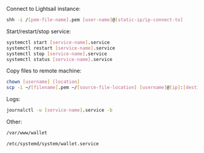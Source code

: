 Connect to Lightsail instance:

```bash
shh -i /[pem-file-name].pem [user-name]@[static-ip/ip-connect-to]
```

Start/restart/stop service:
```bash
systemctl start [service-name].service
systemctl restart [service-name].service
systemctl stop [service-name].service
systemctl status [service-name].service
```

Copy files to remote machine:
```bash
chown [username] [location]
scp -i ~/[filename].pem ~/[source-file-location] [username]@[ip]:[destination-location]
```

Logs:
```bash
journalctl -u [service-name].service -b
```

Other:
```bash
/var/www/wallet

/etc/systemd/system/wallet.service
```
